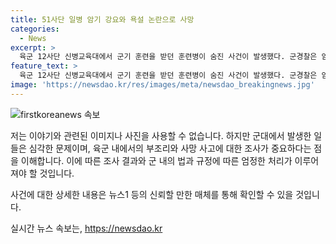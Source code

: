 ```yaml
---
title: 51사단 일병 암기 강요와 욕설 논란으로 사망
categories:
  - News
excerpt: >
  육군 12사단 신병교육대에서 군기 훈련을 받던 훈련병이 숨진 사건이 발생했다. 군경찰은 암기 강요와 욕설 등의 부조리 행위를 확인하고, 민간 경찰에 사건을 이첩할 예정이다. 사망한 훈련병은 단 한 달 전에 자대에 배치되었으며, 부모들은 사건의 연관성을 밝혀달라며 엄정한 조사를 촉구하고 있다. 해당 사건은 규정에 따라 방치되지 않을 것으로 예상된다. 이에 따른 민간 경찰의 수사가 예상된다.
feature_text: >
  육군 12사단 신병교육대에서 군기 훈련을 받던 훈련병이 숨진 사건이 발생했다. 군경찰은 암기 강요와 욕설 등의 부조리 행위를 확인하고, 민간 경찰에 사건을 이첩할 예정이다. 사망한 훈련병은 단 한 달 전에 자대에 배치되었으며, 부모들은 사건의 연관성을 밝혀달라며 엄정한 조사를 촉구하고 있다. 해당 사건은 규정에 따라 방치되지 않을 것으로 예상된다. 이에 따른 민간 경찰의 수사가 예상된다.
image: 'https://newsdao.kr/res/images/meta/newsdao_breakingnews.jpg'
---
```


<p><img src="https://newsdao.kr/res/images/meta/newsdao_breakingnews.jpg" alt="firstkoreanews 속보" /></p>

<p>저는 이야기와 관련된 이미지나 사진을 사용할 수 없습니다. 하지만 군대에서 발생한 일들은 심각한 문제이며, 육군 내에서의 부조리와 사망 사고에 대한 조사가 중요하다는 점을 이해합니다. 이에 따른 조사 결과와 군 내의 법과 규정에 따른 엄정한 처리가 이루어져야 할 것입니다. </p>

<p>사건에 대한 상세한 내용은 뉴스1 등의 신뢰할 만한 매체를 통해 확인할 수 있을 것입니다.</p>
실시간 뉴스 속보는, <a href="https://newsdao.kr" rel="dofollow">https://newsdao.kr</a>


